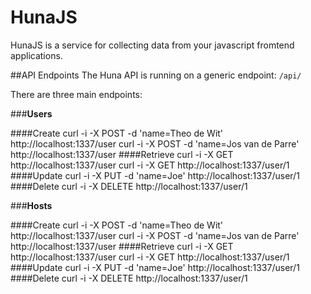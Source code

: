 # HunaJS
HunaJS is a service for collecting data from your javascript fromtend applications.

##API Endpoints
The Huna API is running on a generic endpoint: `/api/`

There are three main endpoints:

###**Users**

####Create
	curl -i -X POST -d 'name=Theo de Wit' http://localhost:1337/user
	curl -i -X POST -d 'name=Jos van de Parre' http://localhost:1337/user
####Retrieve
	curl -i -X GET http://localhost:1337/user
	curl -i -X GET http://localhost:1337/user/1
####Update
	curl -i -X PUT -d 'name=Joe' http://localhost:1337/user/1
####Delete
	curl -i -X DELETE http://localhost:1337/user/1

###**Hosts**

####Create
  curl -i -X POST -d 'name=Theo de Wit' http://localhost:1337/user
  curl -i -X POST -d 'name=Jos van de Parre' http://localhost:1337/user
####Retrieve
  curl -i -X GET http://localhost:1337/user
  curl -i -X GET http://localhost:1337/user/1
####Update
  curl -i -X PUT -d 'name=Joe' http://localhost:1337/user/1
####Delete
  curl -i -X DELETE http://localhost:1337/user/1
